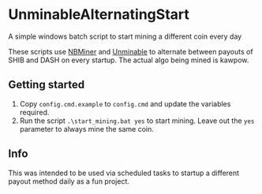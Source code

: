 # UnminableAlternatingStart
 A simple windows batch script to start mining a different coin every day

These scripts use [NBMiner](https://github.com/NebuTech/NBMiner) and [Unminable](https://unmineable.com/) to alternate between payouts of SHIB and DASH on every startup. The actual algo being mined is kawpow.

## Getting started
1. Copy `config.cmd.example` to `config.cmd` and update the variables required.
1. Run the script `.\start_mining.bat yes` to start mining. Leave out the `yes` parameter to always mine the same coin.

## Info
This was intended to be used via scheduled tasks to startup a different payout method daily as a fun project.
